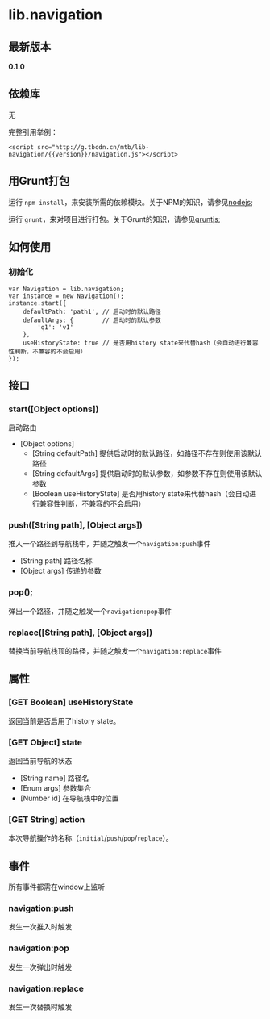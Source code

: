 # lib.navigation

## 最新版本

**0.1.0**

## 依赖库

无

完整引用举例：

    
    <script src="http://g.tbcdn.cn/mtb/lib-navigation/{{version}}/navigation.js"></script>

## 用Grunt打包

运行 `npm install`，来安装所需的依赖模块。关于NPM的知识，请参见[nodejs](http://nodejs.org/);

运行 `grunt`，来对项目进行打包。关于Grunt的知识，请参见[gruntjs](http://gruntjs.com/);

## 如何使用

### 初始化

    var Navigation = lib.navigation;
    var instance = new Navigation();
    instance.start({
        defaultPath: 'path1', // 启动时的默认路径
        defaultArgs: {        // 启动时的默认参数
            'q1': 'v1'
        },
        useHistoryState: true // 是否用history state来代替hash（会自动进行兼容性判断，不兼容的不会启用）
    });
    

## 接口

### start([Object options])

启动路由

- [Object options]
    - [String defaultPath] 提供启动时的默认路径，如路径不存在则使用该默认路径
    - [String defaultArgs] 提供启动时的默认参数，如参数不存在则使用该默认参数
    - [Boolean useHistoryState] 是否用history state来代替hash（会自动进行兼容性判断，不兼容的不会启用）

### push([String path], [Object args])

推入一个路径到导航栈中，并随之触发一个`navigation:push`事件

- [String path] 路径名称
- [Object args] 传递的参数

### pop();

弹出一个路径，并随之触发一个`navigation:pop`事件

### replace([String path], [Object args])

替换当前导航栈顶的路径，并随之触发一个`navigation:replace`事件

## 属性

### [GET Boolean] useHistoryState

返回当前是否启用了history state。

### [GET Object] state

返回当前导航的状态

- [String name] 路径名
- [Enum args] 参数集合
- [Number id] 在导航栈中的位置

### [GET String] action

本次导航操作的名称（`initial`/`push`/`pop`/`replace`）。

## 事件

所有事件都需在window上监听

### navigation:push

发生一次推入时触发

### navigation:pop

发生一次弹出时触发

### navigation:replace

发生一次替换时触发
